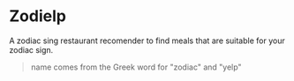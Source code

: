 # Zodielp

A zodiac sing restaurant recomender to find meals that are suitable for your zodiac sign.

>name comes from the Greek word for "zodiac" and "yelp"
